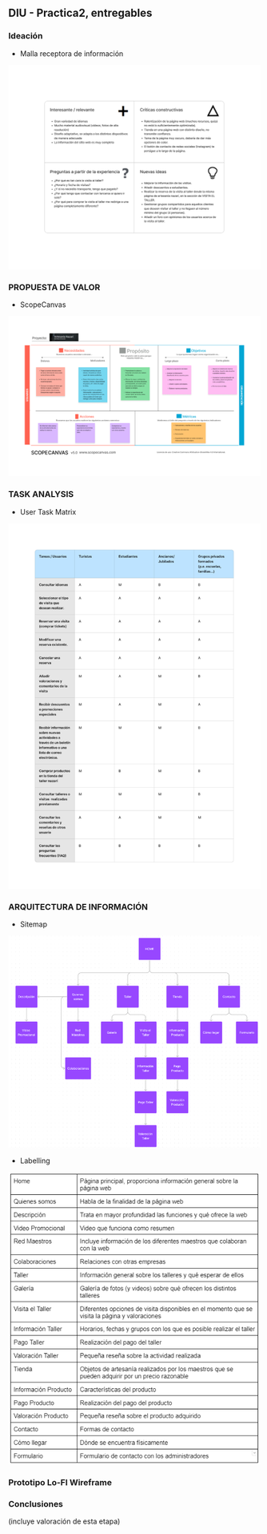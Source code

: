 ## DIU - Practica2, entregables

### Ideación 
* Malla receptora de información  

![Malla receptora](./1%20-%20Ideacion/malla%20receptora.png)



### PROPUESTA DE VALOR
* ScopeCanvas

![Propuesta de valor](./2%20-%20Propuesta%20de%20Valor/propuesta%20de%20valor.png)


### TASK ANALYSIS
* User Task Matrix 

![Matriz de tareas de usuario](./3%20-%20Analisis%20de%20Tareas/matriz%20tareas%20usuario.png)


### ARQUITECTURA DE INFORMACIÓN
* Sitemap 

![Mapa de sitio](./4%20-%20Mapa%20de%20sitio%20y%20etiquetado/sitemap.png)

* Labelling 

![Etiquetado](./4%20-%20Mapa%20de%20sitio%20y%20etiquetado/labelling.png)


### Prototipo Lo-FI Wireframe 


### Conclusiones  
(incluye valoración de esta etapa)
